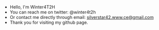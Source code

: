 - Hello, I'm Winter4T2H
- You can reach me on twitter: @winter4t2h
- Or contact me directly through email: silverstar42.www.ce@gmail.com
- Thank you for visiting my github page.

<!---
Winter4T2H/Winter4T2H is a ✨ special ✨ repository because its `README.md` (this file) appears on your GitHub profile.
You can click the Preview link to take a look at your changes.
--->
